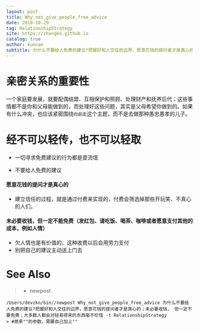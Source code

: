 ```yaml
---
layout: post
title: Why_not_give_people_free_advice
date: 2018-10-29
tag: RelationshipStrategy
site: https://zhangkn.github.io
catalog: true
author: kunnan
subtitle: 为什么不要给人免费的建议?把握好和人交往的边界，愿意花钱的提问者才是真心的；未必要收钱， 但一定不要免费；大多数人都会对轻易得来的东西毫不珍惜
---
```








# 亲密关系的重要性

一个家庭要发展，就要配偶结盟、互相保护和照顾、处理财产和抚养后代；这些事情都不是你和父母能做到的，而处理好这些问题，其实是父母希望你做到的。如果有什么冲突，也应该紧密围绕`向前走`这个主题，而不是去做那种愚忠愚孝的儿子。









# 经不可以轻传，也不可以轻取







* 一切寻求免费建议的行为都是耍流氓

* 不要给人免费的建议





#### 愿意花钱的提问才是真心的



* 建立信任的过程，就是通过付费来实现的，付费会筛选掉那些开玩笑、不真心的人们。





#### 未必要收钱，但一定不能免费（发红包、请吃饭、喝茶、咖啡或者愿意支付其他的成本，例如人情）



* 欠人情也是有价值的，这种收费以后会用劳力支付
* 别把自己的建议主动送上门去


# See Also 

>* newpost 
>
```
/Users/devzkn/bin//newpost Why_not_give_people_free_advice 为什么不要给人免费的建议?把握好和人交往的边界，愿意花钱的提问者才是真心的；未必要收钱， 但一定不要免费；大多数人都会对轻易得来的东西毫不珍惜 -t RelationshipStrategy
> #原来""的参数，需要自己加上""
```


